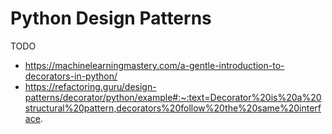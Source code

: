 # Python Design Patterns

TODO

- https://machinelearningmastery.com/a-gentle-introduction-to-decorators-in-python/
- https://refactoring.guru/design-patterns/decorator/python/example#:~:text=Decorator%20is%20a%20structural%20pattern,decorators%20follow%20the%20same%20interface.
